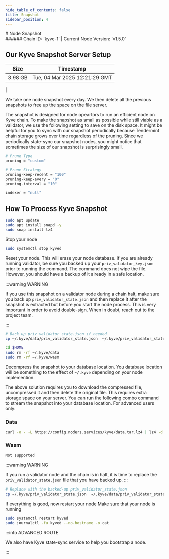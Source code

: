 ```yaml
---
hide_table_of_contents: false
title: Snapshot
sidebar_position: 4
---
```


<div class="h1-with-icon icon-kyve">
# Node Snapshot
</div>
###### Chain ID: `kyve-1` | Current Node Version: `v1.5.0`

## Our Kyve Snapshot Server Setup

| Size   | Timestamp   |
|--------|-------------|
| 3.98 GB | Tue, 04 Mar 2025 12:21:29 GMT |


We take one node snapshot every day. We then delete all the previous snapshots to free up the space on the file server.

The snapshot is designed for node opeartors to run an efficient node on Kyve chain. To make the snapshot as small as possible while still viable as a validator, we use the following setting to save on the disk space. It might be helpful for you to sync with our snapshot periodically because Tendermint chain storage grows over time regardless of the pruning. Since we periodically state-sync our snapshot nodes, you might notice that sometimes the size of our snapshot is surprisingly small.

```bash title="app.toml"
# Prune Type
pruning = "custom"

# Prune Strategy
pruning-keep-recent = "100"
pruning-keep-every = "0"
pruning-interval = "10"
```

```bash title="config.toml"
indexer = "null"
```

## How To Process Kyve Snapshot
```bash
sudo apt update
sudo apt install snapd -y
sudo snap install lz4
```

Stop your node
```bash
sudo systemctl stop kyved
```
Reset your node. This will erase your node database. If you are already running validator, be sure you backed up your `priv_validator_key.json` prior to running the command. The command does not wipe the file. However, you should have a backup of it already in a safe location.

:::warning WARNING

If you use this snapshot on a validator node during a chain halt, make sure you back up `priv_validator_state.json` and then replace it after the snapshot is extracted but before you start the node process. This is very important in order to avoid double-sign. When in doubt, reach out to the project team.

:::

```bash
# Back up priv_validator_state.json if needed
cp ~/.kyve/data/priv_validator_state.json  ~/.kyve/priv_validator_state.json

cd $HOME
sudo rm -rf ~/.kyve/data
sudo rm -rf ~/.kyve/wasm
```

Decompress the snapshot to your database location. You database location will be something to the effect of `~/.kyve` depending on your node implemention.

The above solution requires you to download the compressed file, uncompressed it and then delete the original file. This requires extra storage space on your server. You can run the following combo command to stream the snapshot into your database location. For advanced users only:
### Data
```bash
curl -o - -L https://config.noders.services/kyve/data.tar.lz4 | lz4 -d | tar -x -C ~/.kyve
```
### Wasm
```bash
Not supported
```

:::warning WARNING

If you run a validator node and the chain is in halt, it is time to replace the `priv_validator_state.json` file that you have backed up.
:::

```bash
# Replace with the backed-up priv_validator_state.json
cp ~/.kyve/priv_validator_state.json  ~/.kyve/data/priv_validator_state.json
```

If everything is good, now restart your node
Make sure that your node is running

```bash
sudo systemctl restart kyved
sudo journalctl -fu kyved --no-hostname -o cat
```

:::info ADVANCED ROUTE

We also have Kyve state-sync service to help you bootstrap a node.

:::
